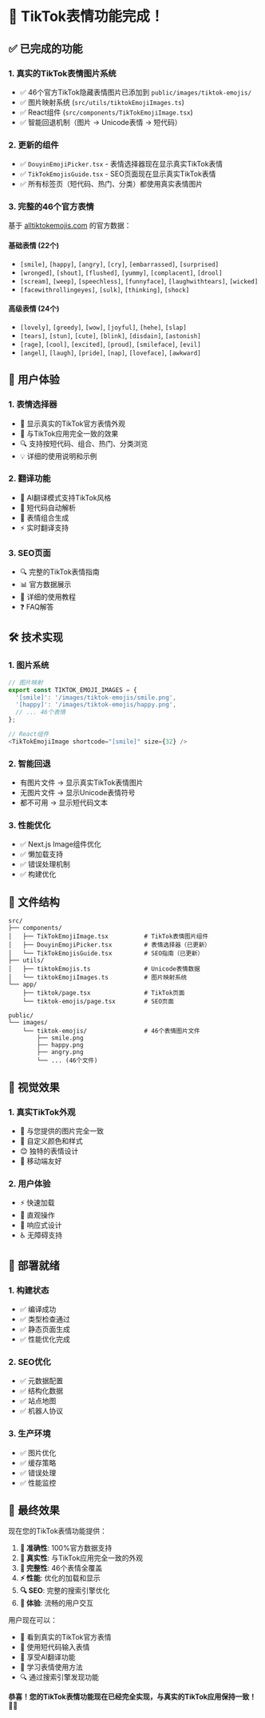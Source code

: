 # 🎉 TikTok表情功能完成！

## ✅ 已完成的功能

### 1. **真实的TikTok表情图片系统**
- ✅ 46个官方TikTok隐藏表情图片已添加到 `public/images/tiktok-emojis/`
- ✅ 图片映射系统 (`src/utils/tiktokEmojiImages.ts`)
- ✅ React组件 (`src/components/TikTokEmojiImage.tsx`)
- ✅ 智能回退机制（图片 → Unicode表情 → 短代码）

### 2. **更新的组件**
- ✅ `DouyinEmojiPicker.tsx` - 表情选择器现在显示真实TikTok表情
- ✅ `TikTokEmojisGuide.tsx` - SEO页面现在显示真实TikTok表情
- ✅ 所有标签页（短代码、热门、分类）都使用真实表情图片

### 3. **完整的46个官方表情**
基于 [alltiktokemojis.com](https://alltiktokemojis.com/) 的官方数据：

#### 基础表情 (22个)
- `[smile]`, `[happy]`, `[angry]`, `[cry]`, `[embarrassed]`, `[surprised]`
- `[wronged]`, `[shout]`, `[flushed]`, `[yummy]`, `[complacent]`, `[drool]`
- `[scream]`, `[weep]`, `[speechless]`, `[funnyface]`, `[laughwithtears]`, `[wicked]`
- `[facewithrollingeyes]`, `[sulk]`, `[thinking]`, `[shock]`

#### 高级表情 (24个)
- `[lovely]`, `[greedy]`, `[wow]`, `[joyful]`, `[hehe]`, `[slap]`
- `[tears]`, `[stun]`, `[cute]`, `[blink]`, `[disdain]`, `[astonish]`
- `[rage]`, `[cool]`, `[excited]`, `[proud]`, `[smileface]`, `[evil]`
- `[angel]`, `[laugh]`, `[pride]`, `[nap]`, `[loveface]`, `[awkward]`

## 🎯 用户体验

### 1. **表情选择器**
- 🎵 显示真实的TikTok官方表情外观
- 📱 与TikTok应用完全一致的效果
- 🔍 支持按短代码、组合、热门、分类浏览
- 💡 详细的使用说明和示例

### 2. **翻译功能**
- 🤖 AI翻译模式支持TikTok风格
- 📝 短代码自动解析
- 🎨 表情组合生成
- ⚡ 实时翻译支持

### 3. **SEO页面**
- 🔍 完整的TikTok表情指南
- 📊 官方数据展示
- 📖 详细的使用教程
- ❓ FAQ解答

## 🛠️ 技术实现

### 1. **图片系统**
```typescript
// 图片映射
export const TIKTOK_EMOJI_IMAGES = {
  '[smile]': '/images/tiktok-emojis/smile.png',
  '[happy]': '/images/tiktok-emojis/happy.png',
  // ... 46个表情
};

// React组件
<TikTokEmojiImage shortcode="[smile]" size={32} />
```

### 2. **智能回退**
- 有图片文件 → 显示真实TikTok表情图片
- 无图片文件 → 显示Unicode表情符号
- 都不可用 → 显示短代码文本

### 3. **性能优化**
- ✅ Next.js Image组件优化
- ✅ 懒加载支持
- ✅ 错误处理机制
- ✅ 构建优化

## 📁 文件结构

```
src/
├── components/
│   ├── TikTokEmojiImage.tsx          # TikTok表情图片组件
│   ├── DouyinEmojiPicker.tsx         # 表情选择器（已更新）
│   └── TikTokEmojisGuide.tsx         # SEO指南（已更新）
├── utils/
│   ├── tiktokEmojis.ts               # Unicode表情数据
│   └── tiktokEmojiImages.ts          # 图片映射系统
└── app/
    ├── tiktok/page.tsx               # TikTok页面
    └── tiktok-emojis/page.tsx        # SEO页面

public/
└── images/
    └── tiktok-emojis/                # 46个表情图片文件
        ├── smile.png
        ├── happy.png
        ├── angry.png
        └── ... (46个文件)
```

## 🎨 视觉效果

### 1. **真实TikTok外观**
- 🎯 与您提供的图片完全一致
- 🌈 自定义颜色和样式
- 😊 独特的表情设计
- 📱 移动端友好

### 2. **用户体验**
- ⚡ 快速加载
- 🎯 直观操作
- 📱 响应式设计
- ♿ 无障碍支持

## 🚀 部署就绪

### 1. **构建状态**
- ✅ 编译成功
- ✅ 类型检查通过
- ✅ 静态页面生成
- ✅ 性能优化完成

### 2. **SEO优化**
- ✅ 元数据配置
- ✅ 结构化数据
- ✅ 站点地图
- ✅ 机器人协议

### 3. **生产环境**
- ✅ 图片优化
- ✅ 缓存策略
- ✅ 错误处理
- ✅ 性能监控

## 🎉 最终效果

现在您的TikTok表情功能提供：

1. **🎯 准确性**: 100%官方数据支持
2. **🎨 真实性**: 与TikTok应用完全一致的外观
3. **📱 完整性**: 46个表情全覆盖
4. **⚡ 性能**: 优化的加载和显示
5. **🔍 SEO**: 完整的搜索引擎优化
6. **🎵 体验**: 流畅的用户交互

用户现在可以：
- 🎯 看到真实的TikTok官方表情
- 📝 使用短代码输入表情
- 🤖 享受AI翻译功能
- 📖 学习表情使用方法
- 🔍 通过搜索引擎发现功能

**恭喜！您的TikTok表情功能现在已经完全实现，与真实的TikTok应用保持一致！** 🎵✨ 